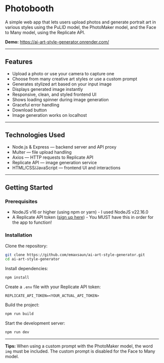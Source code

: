 # Photobooth

A simple web app that lets users upload photos and generate portrait art in various styles using the PuLID model, the PhotoMaker model, and the Face to Many model, using the Replicate API.

**Demo:** https://ai-art-style-generator.onrender.com/

---

## Features

- Upload a photo or use your camera to capture one
- Choose from many creative art styles or use a custom prompt
- Generates stylized art based on your input image
- Displays generated image instantly
- Responsive, clean, and styled frontend UI
- Shows loading spinner during image generation
- Graceful error handling
- Download button
- Image generation works on localhost

---

## Technologies Used

- Node.js & Express — backend server and API proxy
- Multer — file upload handling
- Axios — HTTP requests to Replicate API
- Replicate API — image generation service
- HTML/CSS/JavaScript — frontend UI and interactions

---

## Getting Started

### Prerequisites

- NodeJS v16 or higher (using npm or yarn) - I used NodeJS v22.16.0
- A Replicate API token ([sign up here](https://replicate.com/signin)) - You MUST have this in order for the app to function!

### Installation

Clone the repository:

```bash
git clone https://github.com/emaxsaun/ai-art-style-generator.git
cd ai-art-style-generator
```

Install dependencies:

```bash
npm install
```

Create a `.env` file with your Replicate API token:

```env
REPLICATE_API_TOKEN=<YOUR_ACTUAL_API_TOKEN>
```

Build the project:

```bash
npm run build
```

Start the development server:

```bash
npm run dev
```

---

**Tips:** When using a custom prompt with the PhotoMaker model, the word `img` must be included. The custom prompt is disabled for the Face to Many model.
